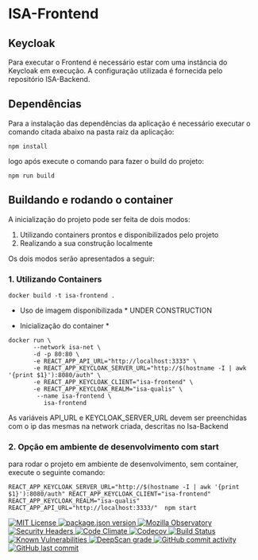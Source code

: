 # ISA-Frontend

## Keycloak
Para executar o Frontend é necessário estar com uma instância do Keycloak em execução.
A configuração utilizada é fornecida pelo repositório ISA-Backend.

## Dependências
Para a instalação das dependências da aplicação é necessário executar o comando citada abaixo na pasta raiz da aplicação:
```
npm install
```
logo após execute o comando para fazer o build do projeto:
```
npm run build
```
## Buildando e rodando o container
A inicialização do projeto pode ser feita de dois modos:
1. Utilizando containers prontos e disponibilizados pelo projeto
2. Realizando a sua construção localmente

Os dois modos serão apresentados a seguir:

### 1. Utilizando Containers
```
docker build -t isa-frontend .
```
* Uso de imagem disponibilizada *
UNDER CONSTRUCTION

* Inicialização do container *

```
docker run \
       --network isa-net \
       -d -p 80:80 \
       -e REACT_APP_API_URL="http://localhost:3333" \
       -e REACT_APP_KEYCLOAK_SERVER_URL="http://$(hostname -I | awk '{print $1}'):8080/auth" \
       -e REACT_APP_KEYCLOAK_CLIENT="isa-frontend" \
       -e REACT_APP_KEYCLOAK_REALM="isa-qualis" \
        --name isa-frontend \
          isa-frontend
```
As variáveis API_URL e KEYCLOAK_SERVER_URL devem ser preenchidas com o ip das mesmas na network criada, descritas no Isa-Backend

### 2. Opção em ambiente de desenvolvimento com start

para rodar o projeto em ambiente de desenvolvimento, sem container, execute o seguinte comando:
```
REACT_APP_KEYCLOAK_SERVER_URL="http://$(hostname -I | awk '{print $1}'):8080/auth" REACT_APP_KEYCLOAK_CLIENT="isa-frontend" REACT_APP_KEYCLOAK_REALM="isa-qualis" REACT_APP_API_URL="http://localhost:3333/"  npm start
```

<a href="https://opensource.org/licenses/MIT">
<img src="https://img.shields.io/badge/License-MIT-DarkSlateBlue.svg?style=flat" href="https://opensource.org/licenses/MIT" alt="MIT License">
</a>

<a href="https://github.com/isa-robot/checkin-frontend/blob/master/package.json">

<img src="https://img.shields.io/badge/package.json%20version%20-1.0.0-green.svg?style=flat" alt="package.json version">
</a>

<a href="https://observatory.mozilla.org/analyze/isarobot.ai">
<img src="https://img.shields.io/badge/Mozilla%20Observatory-F-red.svg?style=flat" alt="Mozilla Observatory">
</a>

<a href="https://securityheaders.com/?q=isarobot.ai&followRedirects=on">
<img src="https://img.shields.io/badge/Security%20Headers-F-red.svg?style=flat" alt="Security Headers">
</a>

<a href="https://codeclimate.com/github/isa-robot/checkin-frontend">
<img src="https://img.shields.io/badge/Code%20Climate-F-red.svg?style=flat" alt="Code Climate">
</a>

<a href="https://codecov.io/gh/isa-robot/checkin-frontend">
<img src="https://img.shields.io/badge/Codecov-F-red.svg?style=flat" alt="Codecov">
</a>

<a href="https://travis-ci.org/isa-robot/checkin-frontend.svg?branch=master">
<img src="https://travis-ci.org/isa-robot/checkin-frontend.svg?branch=master&style=flat" href="https://travis-ci.org/isa-robot/checkin-frontend" alt="Build Status">
</a>

<a href="https://snyk.io/test/github/isa-robot/checkin-frontend">
  <img src="https://snyk.io/test/github/isa-robot/checkin-frontend/badge.svg?style=flat" href="https://snyk.io/test/github/isa-robot/checkin-frontend" alt="Known Vulnerabilities">
</a>

<a href="https://deepscan.io/dashboard#view=project&tid=10666&pid=13767&bid=240493">
  <img src="https://deepscan.io/api/teams/10666/projects/13767/branches/240493/badge/grade.svg?style=flat" alt="DeepScan grade">
</a>

<a href="https://github.com/isa-robot/checkin-frontend/commits">
  <img src="https://img.shields.io/badge/GitHub%20commit%20activity-up-green.svg?style=flat" alt="GitHub commit activity">
</a>

<a href="https://github.com/isa-robot/checkin-frontend/commit/">
  <img src="https://img.shields.io/badge/GitHub%20last%20commit-up-green.svg?style=flat" alt="GitHub last commit">
</a>


